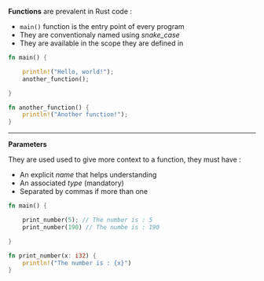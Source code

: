 **Functions** are prevalent in Rust code :
- `main()` function is the entry point of every program
- They are conventionaly named using *snake_case*
- They are available in the scope they are defined in

```rust
fn main() {

    println!("Hello, world!");
    another_function();

}

fn another_function() {
    println!("Another function!");
}
```

---

**Parameters**

They are used used to give more context to a function, they must have :
- An explicit *name* that helps understanding
- An associated *type* (mandatory)
- Separated by commas if more than one

```rust
fn main() {

    print_number(5); // The number is : 5
    print_number(190) // The numbe is : 190

}

fn print_number(x: i32) {
    println!("The number is : {x}")
}
```
